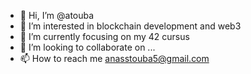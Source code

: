 - 👋 Hi, I’m @atouba
- 👀 I’m interested in blockchain development and web3
- 🌱 I’m currently focusing on my 42 cursus
- 💞️ I’m looking to collaborate on ...
- 📫 How to reach me anasstouba5@gmail.com

<!---
atouba/atouba is a ✨ special ✨ repository because its `README.md` (this file) appears on your GitHub profile.
You can click the Preview link to take a look at your changes.
--->
